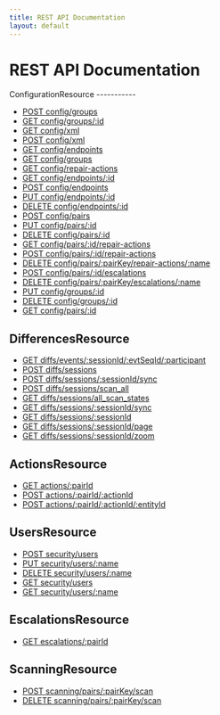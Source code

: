 ```yaml
---
title: REST API Documentation
layout: default
---
```


REST API Documentation
======================

<div id="collections" markdown="1">
ConfigurationResource
-----------

* [POST config/groups](config/post/groups)
* [GET config/groups/:id](config/get/groups/p_id)
* [GET config/xml](config/get/xml)
* [POST config/xml](config/post/xml)
* [GET config/endpoints](config/get/endpoints)
* [GET config/groups](config/get/groups)
* [GET config/repair-actions](config/get/repair-actions)
* [GET config/endpoints/:id](config/get/endpoints/p_id)
* [POST config/endpoints](config/post/endpoints)
* [PUT config/endpoints/:id](config/put/endpoints/p_id)
* [DELETE config/endpoints/:id](config/delete/endpoints/p_id)
* [POST config/pairs](config/post/pairs)
* [PUT config/pairs/:id](config/put/pairs/p_id)
* [DELETE config/pairs/:id](config/delete/pairs/p_id)
* [GET config/pairs/:id/repair-actions](config/get/pairs/p_id/repair-actions)
* [POST config/pairs/:id/repair-actions](config/post/pairs/p_id/repair-actions)
* [DELETE config/pairs/:pairKey/repair-actions/:name](config/delete/pairs/p_pairKey/repair-actions/p_name)
* [POST config/pairs/:id/escalations](config/post/pairs/p_id/escalations)
* [DELETE config/pairs/:pairKey/escalations/:name](config/delete/pairs/p_pairKey/escalations/p_name)
* [PUT config/groups/:id](config/put/groups/p_id)
* [DELETE config/groups/:id](config/delete/groups/p_id)
* [GET config/pairs/:id](config/get/pairs/p_id)

DifferencesResource
-----------

* [GET diffs/events/:sessionId/:evtSeqId/:participant](diffs/get/events/p_sessionId/p_evtSeqId/p_participant)
* [POST diffs/sessions](diffs/post/sessions)
* [POST diffs/sessions/:sessionId/sync](diffs/post/sessions/p_sessionId/sync)
* [POST diffs/sessions/scan_all](diffs/post/sessions/scan_all)
* [GET diffs/sessions/all_scan_states](diffs/get/sessions/all_scan_states)
* [GET diffs/sessions/:sessionId/sync](diffs/get/sessions/p_sessionId/sync)
* [GET diffs/sessions/:sessionId](diffs/get/sessions/p_sessionId)
* [GET diffs/sessions/:sessionId/page](diffs/get/sessions/p_sessionId/page)
* [GET diffs/sessions/:sessionId/zoom](diffs/get/sessions/p_sessionId/zoom)

ActionsResource
-----------

* [GET actions/:pairId](actions/get/p_pairId)
* [POST actions/:pairId/:actionId](actions/post/p_pairId/p_actionId)
* [POST actions/:pairId/:actionId/:entityId](actions/post/p_pairId/p_actionId/p_entityId)

UsersResource
-----------

* [POST security/users](security/post/users)
* [PUT security/users/:name](security/put/users/p_name)
* [DELETE security/users/:name](security/delete/users/p_name)
* [GET security/users](security/get/users)
* [GET security/users/:name](security/get/users/p_name)

EscalationsResource
-----------

* [GET escalations/:pairId](escalations/get/p_pairId)

ScanningResource
-----------

* [POST scanning/pairs/:pairKey/scan](scanning/post/pairs/p_pairKey/scan)
* [DELETE scanning/pairs/:pairKey/scan](scanning/delete/pairs/p_pairKey/scan)


</div>